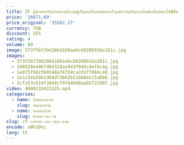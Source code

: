 ```yaml
---
title: ZF ตู้ข้างสำหรับบ้านห้องนั่งเล่นตู้เก็บของไฮเอนด์ออแกไนเซอร์จัดเก็บแบบลิ้นชักสไตล์ของใช้8ชิ้น
price: '26671.69'
price_original: '35562.27'
currency: THB
discount: 25%
rating: 4
volume: 89
image: S73f5bf39d2864180aa6c60280916a161i.jpg
images:
  - S73f5bf39d2864180aa6c60280916a161i.jpg
  - S98928e4967d64328aa943704bcdaf6c4g.jpg
  - Sa075f982360348af87b9ca2d1f7084c4Q.jpg
  - Se1c54a5b61d64d73b02b11bb64cc5a686.jpg
  - Scfa53c619f3840cf9f64048aa91f22997.jpg
video: 4000210422125.mp4
categories:
  - name: บ้านและสวน
    slug: านและสวน
  - name: ตกแต่งบ้าน
    slug: ตกแต-งบ-าน
slug: zf-างสำหร-บบ-านห-องน
encode: oBh1Dni
lang: th
---
```

  